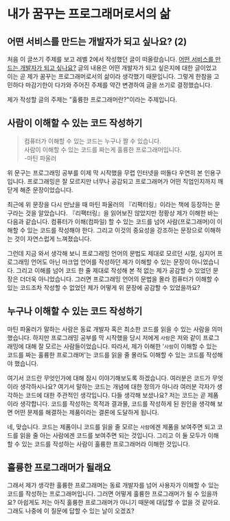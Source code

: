 # 내가 꿈꾸는 프로그래머로서의 삶

## 어떤 서비스를 만드는 개발자가 되고 싶나요? (2)

처음 이 글쓰기 주제를 보고 레벨 2에서 작성했던 글이 떠올랐습니다. [어떤 서비스를 만드는 개발자가 되고 싶나요?](https://github.com/woowacourse/woowa-writing-5/commit/43f9a60280f75af282b9a0611414a0d850047ce8?short_path=26f4966#diff-26f4966aa61ab69eeaefa1b7bb426411168f27fb151d16ed48c7fb6ac65ba4df)
글의 내용은 어떤 개발자가 되고 싶은지에 대한 글이었고 이는 곧 제가 꿈꾸는 프로그래머로서의 삶이라 생각했기 때문입니다.
그렇게 한참을 고민하다 마감기한이 다가와 주어진 주제를 약간 변경하여 글을 쓰기로 결정했습니다.

제가 작성할 글의 주제는 "훌륭한 프로그래머란?"이라는 주제입니다.

## 사람이 이해할 수 있는 코드 작성하기

> 컴퓨터가 이해할 수 있는 코드는 누구나 짤 수 있습니다.  
> 사람이 이해할 수 있는 코드를 짜는게 훌륭한 프로그래머입니다.  
> -마틴 파울러

위 문구는 프로그래밍 공부를 이제 막 시작했을 무렵 인터넷을 떠돌다 우연히 본 인용구입니다.
프로그래밍은 잘 모르지만 너무나 공감되고 프로그래머가 어떤 직업인지까지 깨닫게 해준 문장이었습니다.

최근에 위 문장을 다시 만났을 때 마틴 파울러의 『리팩터링』이라는 책에 등장하는 문구라는 것을 알았습니다.
『리팩터링』을 읽어보진 않았지만 정황상 제가 이해한 바는 다음과 같습니다.
컴퓨터가 이해(컴파일) 할 수 있는 코드를 넘어 사람(프로그래머)이 이해할 수 있는 코드를 작성해야 한다.
그리고 이것의 중요성을 강조하는 문장으로 이해하는 것이 자연스럽게 느껴졌습니다.

그런데 지금 와서 생각해 보니 프로그래밍 언어의 문법도 제대로 모르던 시절, 심지어 프로그래밍 언어도 아닌 마크업 언어를 작성하던 제가 이해할 수 있는 문장이 아니었습니다.
그리고 이해를 넘어 코드 한 줄 제대로 작성해 본 적 없는 제가 공감할 수 있었던 문장은 더더욱 아니었습니다.
그러면 프로그래밍 언어의 문법을 몰라 컴퓨터가 이해할 수 있는 코드조차 작성할 수 없었던 제가 어떻게 위 문장에 공감할 수 있었을까요?

## 누구나 이해할 수 있는 코드 작성하기

마틴 파울러가 말하는 사람은 동료 개발자 혹은 최소한 코드를 읽을 수 있는 사람을 의미했습니다.
하지만 프로그래밍 공부를 막 시작했을 당시 저에게 `사람`은 저와 같이 프로그래밍에 대해 잘 모르는 사람들이었습니다.
따라서, 제가 이해한 '`사람`이 이해할 수 있는 코드를 짜는 훌륭한 프로그래머'는 코드를 읽을 줄 몰라도 이해할 수 있는 코드를 작성해야 했습니다.

여기서 코드란 무엇인가에 대해 잠시 이야기해보도록 하겠습니다.
여러분은 코드가 무엇이라 생각하시나요?
여기서 말하는 코드는 개념에 대한 정의가 아니라 여러분 각자가 생각하는 코드에 대한 주관적인 생각입니다.
다들 생각해 보셨나요? 저는 코드는 곧 제품이라 생각합니다.
코드를 작성하는 목적과 결과물, 코드를 작성하게 된 원인을 생각해 보면 어떤 문제를 해결하는 제품이라는 결론에 도달하게 됩니다.

네, 맞습니다.
코드는 제품이니 코드를 읽을 줄 모르는 `사람`에겐 제품을 보여주면 되고 코드를 읽을 줄 아는 사람에겐 코드를 보여주면 되는 것입니다.
그리고 이 둘 모두가 이해할 수 있는 코드를 작성하는 사람이 훌륭한 프로그래머라 이해한 것입니다.

## 훌륭한 프로그래머가 될래요

그래서 제가 생각한 훌륭한 프로그래머는 동료 개발자를 넘어 사용자가 이해할 수 있는 코드를 작성하는 프로그래머입니다.
그러면 어떻게 훌륭한 프로그래머가 될 수 있을까요?
아쉽게도 저는 아직 훌륭한 프로그래머가 아니기 때문에 대답할 수 없을 것 같아요.
그래도 나중에 이 질문에 답할 수 있는 날이 오겠죠?
